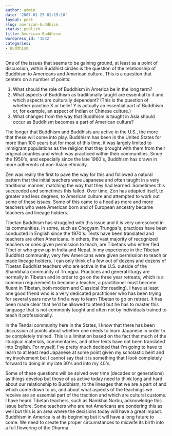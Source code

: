 ```yaml
---
author: admin
date: '2007-01-25 01:19:10'
layout: post
slug: american-buddhism
status: publish
title: American Buddhism
wordpress_id: '1532'
categories:
- Buddhism
---
```

One of the issues that seems to be gaining ground, at least as a point of discussion, within Buddhist circles is the question of the relationship of Buddhism to Americans and American culture. This is a question that centers on a number of points:
<ol>
	<li>What should the role of Buddhism in America be in the long term?</li>
	<li>What aspects of Buddhism as traditionally taught are essential to it and which aspects are culturally dependent? (This is the question of whether practice X or belief Y is actually an essential part of Buddhism or, for example, an aspect of Indian or Chinese culture.)</li>
	<li>What changes from the way that Buddhism is taught in Asia should occur as Buddhism becomes a part of American culture?</li>
</ol>
The longer that Buddhism and Buddhists are active in the U.S., the more that these will come into play. Buddhism has been in the United States for more than 100 years but for most of this time, it was largely limited to immigrant populations as the religion that they brought with them from their original counties and which was practiced within their communities. Since the 1950's, and especially since the late 1960's, Buddhism has drawn in more adherents of non-Asian ethnicity.

Zen was really the first to pave the way for this and followed a natural pattern that the initial teachers were Japanese and often taught in a very traditional manner, matching the way that they had learned. Sometimes this succeeded and sometimes this failed. Over time, Zen has adapted itself, to greater and less degrees, to American culture and attempted to work out some of these issues. Some of this came to a head as more and more teachers who were American born and of European ancestry became teachers and lineage holders.

Tibetan Buddhism has struggled with this issue and it is very unresolved in its communities. In some, such as Chogyam Trungpa's, practices have been conducted in English since the 1970's. Texts have been translated and teachers are often Americans. In others, the vast majority of recognized teachers or ones given permission to teach, are Tibetans who either fled Tibet or who grew up in India and Nepal. In my experience in the Tibetan Buddhist community, very few Americans were given permission to teach or made lineage holders. I can only think of a few out of dozens and dozens of Tibetan Buddhist teachers who are active in the U.S. outside of the Shambhala community of Trungpa. Practices and general liturgy are normally in Tibetan and in order to go on the three year retreats, which is a common requirement to become a teacher, a practitioner must become fluent in Tibetan, both modern and Classical (for reading). I have at least one good friend who is a very dedicated practitioner who has been trying for several years now to find a way to learn Tibetan to go on retreat. It has been made clear that he'd be allowed to attend but he has to master this language that is not commonly taught and often not by individuals trained to teach it professionally.

In the Tendai community here in the States, I know that there has been discussion at points about whether one needs to learn Japanese in order to be completely trained. This is a limitation based on the fact that much of the liturgical materials, commentaries, and other texts have not been translated into English. For myself, I've pretty much decided that I'm going to have to learn to at least read Japanese at some point given my scholastic bent and my involvement but I cannot say that it is something that I look completely forward to doing in my late 30's and into my 40's.

Some of these questions will be solved over time (decades or generations) as things develop but those of us active today need to think long and hard about our relationship to Buddhism, to the lineages that we are a part of and which come down to us, and about what aspects of the teachings we receive are an essential part of the tradition and which are cultural customs. I have heard Tibetan teachers, such as Namkhai Norbu, acknowledge this issue before. Some teachers who are not Americans are pondering this as well but this is an area where the decisions today will have a great impact. Buddhism in America is at its beginning but it will have a long future to come. We need to create the proper circumstances to midwife its birth into a full flowering of the Dharma.
